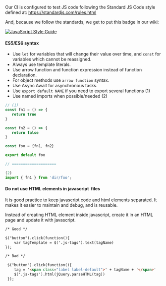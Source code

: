 Our CI is configured to test JS code following the Standard JS Code style defined at:
https://standardjs.com/rules.html

And, because we follow the standards, we get to put this badge in our wiki:

[![JavaScript Style Guide](https://cdn.rawgit.com/standard/standard/master/badge.svg)](https://github.com/standard/standard)
#### ES5/ES6 syntax
- Use `let` for variables that will change their value over time, and `const` for variables which cannot be reassigned.
- Always use template literals.
- Use arrow function and function expression instead of function declaration.
- For object methods use `arrow function` syntax.
- Use Async Await for asynchronous tasks.
- Use `export default NAME` if you need to export several functions (1)
- Use named imports when possible/needed (2)

```js
// (1)
const fn1 = () => {
   return true
}

const fn2 = () => {
   return false
}

const foo = {fn1, fn2}

export default foo

// ====================

(2)
import { fn1 } from 'dir/foo';

``` 


 

#### Do not use HTML elements in javascript  files
It is good practice to keep javascript code and html elements separated. It makes it easier to maintain and debug, and  is reusable. 

Instead of creating HTML element inside javascript, create it in an HTML page and update it with javascript.

```html
/* Good */

$("button").click(function(){
    var tagTemplate = $('.js-tags').text(tagName)
});

/* Bad */

 $("button").click(function(){
    tag = '<span class="label label-default">' + tagName + '</span>'
    $('.js-tags').html(jQuery.parseHTML(tag))
 });

```